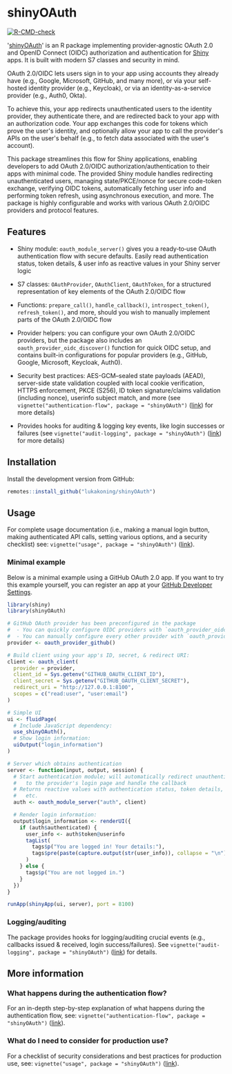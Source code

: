 # shinyOAuth

<!-- badges: start -->
[![R-CMD-check](https://github.com/lukakoning/shinyOAuth/actions/workflows/R-CMD-check.yaml/badge.svg)](https://github.com/lukakoning/shinyOAuth/actions/workflows/R-CMD-check.yaml)
<!-- badges: end -->

'[shinyOAuth](https://lukakoning.github.io/shinyOAuth/)' is an R package implementing provider‑agnostic OAuth 2.0 and OpenID Connect (OIDC) 
authorization and authentication for [Shiny](https://github.com/rstudio/shiny) apps. It is built
with modern S7 classes and security in mind.

OAuth 2.0/OIDC lets users sign in to your app using accounts they already have (e.g., Google, Microsoft, GitHub, 
and many more), or via your self-hosted identity provider (e.g., Keycloak), or
via an identity-as-a-service provider (e.g., Auth0, Okta).

To achieve this, your app redirects unauthenticated users to the identity provider, they authenticate there, 
and are redirected back to your app with an authorization code. Your app exchanges this code for tokens 
which prove the user's identity, and optionally allow your app to call the provider's APIs on the user's behalf
(e.g., to fetch data associated with the user's account).

This package streamlines this flow for Shiny applications,
enabling developers to add OAuth 2.0/OIDC authorization/authentication to their apps with
minimal code. The provided Shiny module handles redirecting unauthenticated users, 
managing state/PKCE/nonce for secure code-token exchange, 
verifying OIDC tokens, automatically fetching user info and performing token refresh,
using asynchronous execution, and more. The package is highly configurable 
and works with various OAuth 2.0/OIDC providers and protocol features.

## Features

- Shiny module: `oauth_module_server()` gives you a ready‑to‑use OAuth authentication flow
  with secure defaults. Easily read authentication status, token details, & user info as reactive values
  in your Shiny server logic

- S7 classes: `OAuthProvider`, `OAuthClient`, `OAuthToken`, for a structured representation
  of key elements of the OAuth 2.0/OIDC flow

- Functions: `prepare_call()`, `handle_callback()`, `introspect_token()`, `refresh_token()`, and more,
  should you wish to manually implement parts of the OAuth 2.0/OIDC flow

- Provider helpers: you can configure your own OAuth 2.0/OIDC providers, 
  but the package also includes an `oauth_provider_oidc_discover()` function for quick OIDC setup, and
  contains built-in configurations for popular providers (e.g., GitHub, Google, Microsoft, Keycloak, Auth0).
  
- Security best practices: AES-GCM–sealed state payloads (AEAD), server-side state validation coupled with 
  local cookie verification, HTTPS enforcement, PKCE (S256), ID token signature/claims validation (including nonce),
  userinfo subject match, and more (see `vignette("authentication-flow", package = "shinyOAuth")` ([link](https://lukakoning.github.io/shinyOAuth/articles/authentication-flow.html)) for
  more details)

- Provides hooks for auditing & logging key events,
  like login successes or failures (see `vignette("audit-logging", package = "shinyOAuth")` ([link](https://lukakoning.github.io/shinyOAuth/articles/audit-logging.html)) for more details)

## Installation

Install the development version from GitHub:

```r
remotes::install_github("lukakoning/shinyOAuth")
```

## Usage

For complete usage documentation (i.e., making a manual login button, making authenticated
API calls, setting various options, and a security checklist) see: `vignette("usage", package = "shinyOAuth")` ([link](https://lukakoning.github.io/shinyOAuth/articles/usage.html)).

### Minimal example

Below is a minimal example using a GitHub OAuth 2.0 app. If you want to try
this example yourself, you can register an app at your [GitHub Developer Settings](https://github.com/settings/developers).

```r
library(shiny)
library(shinyOAuth)

# GitHub OAuth provider has been preconfigured in the package
#  - You can quickly configure OIDC providers with `oauth_provider_oidc_discover()`
#  - You can manually configure every other provider with `oauth_provider()`
provider <- oauth_provider_github()

# Build client using your app's ID, secret, & redirect URI:
client <- oauth_client(
  provider = provider,
  client_id = Sys.getenv("GITHUB_OAUTH_CLIENT_ID"),
  client_secret = Sys.getenv("GITHUB_OAUTH_CLIENT_SECRET"),
  redirect_uri = "http://127.0.0.1:8100",
  scopes = c("read:user", "user:email")
)

# Simple UI
ui <- fluidPage(
  # Include JavaScript dependency:
  use_shinyOAuth(),
  # Show login information:
  uiOutput("login_information")
)

# Server which obtains authentication 
server <- function(input, output, session) {
  # Start authentication module; will automatically redirect unauthenticated users
  #   to the provider's login page and handle the callback
  # Returns reactive values with authentication status, token details, user info,
  #   etc.
  auth <- oauth_module_server("auth", client)

  # Render login information:
  output$login_information <- renderUI({
    if (auth$authenticated) {
      user_info <- auth$token@userinfo
      tagList(
        tags$p("You are logged in! Your details:"),
        tags$pre(paste(capture.output(str(user_info)), collapse = "\n"))
      )
    } else {
      tags$p("You are not logged in.")
    }
  })
}

runApp(shinyApp(ui, server), port = 8100)
```

### Logging/auditing

The package provides hooks for logging/auditing crucial events 
(e.g., callbacks issued & received, login success/failures).
See `vignette("audit-logging", package = "shinyOAuth")` ([link](https://lukakoning.github.io/shinyOAuth/articles/audit-logging.html)) for details.

## More information

### What happens during the authentication flow?

For an in-depth step-by-step explanation of what happens during the authentication flow, see: 
`vignette("authentication-flow", package = "shinyOAuth")` ([link](https://lukakoning.github.io/shinyOAuth/articles/authentication-flow.html)).

### What do I need to consider for production use?

For a checklist of security considerations and best practices for production use, see:
`vignette("usage", package = "shinyOAuth")` ([link](https://lukakoning.github.io/shinyOAuth/articles/usage.html#security-checklist)).
